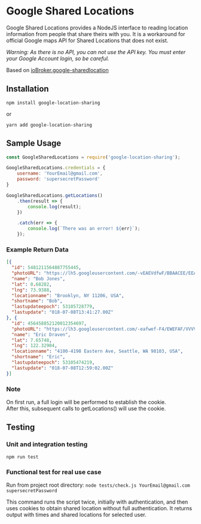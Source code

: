 # Google Shared Locations

Google Shared Locations provides a NodeJS interface to reading location information from people that share theirs with you. It is a workaround for official Google maps API for Shared Locations that does not exist.

_Warning: As there is no API, you can not use the API key. You must enter your Google Account login, so be careful._

Based on [ioBroker.google-sharedlocation](<https://github.com/t4qjXH8N/ioBroker.google-sharedlocation>)

## Installation

```npm install google-location-sharing```

or

```yarn add google-location-sharing```

## Sample Usage

```js
const GoogleSharedLocations = require('google-location-sharing');

GoogleSharedLocations.credentials = {
    username: 'YourEmail@gmail.com',
    password: 'supersecretPassword'
}

GoogleSharedLocations.getLocations()
    .then(result => {
        console.log(result);
    })

    .catch(err => {
        console.log(`There was an error! ${err}`);
    });
```

### Example Return Data

```json
[{
  "id": 5481211564887755445,
  "photoURL": "https://lh5.googleusercontent.com/-vEAEVdfwF/BBAACEE/EEASEASERR/6484EWAF/photo.jpg",
  "name": "Bob Jones",
  "lat": 0.68282,
  "lng": 73.9388,
  "locationname": "Brooklyn, NY 11206, USA",
  "shortname": "Bob",
  "lastupdateepoch": 53105728779,
  "lastupdate": "018-07-08T13:41:27.00Z"
}, {
  "id": 456458852120012354697,
  "photoURL": "https://lh3.googleusercontent.com/-eafwef-F4/EWEFAF/VVVVVVAWE/fewa_3482f/photo.jpg",
  "name": "Eric Draven",
  "lat": 7.65748,
  "lng": 122.32904,
  "locationname": "4100-4198 Eastern Ave, Seattle, WA 98103, USA",
  "shortname": "Eric",
  "lastupdateepoch": 53105474219,
  "lastupdate": "018-07-08T12:59:02.00Z"
}]
```

### Note

On first run, a full login will be performed to establish the cookie.  
After this, subsequent calls to getLocations() will use the cookie.

## Testing

### Unit and integration testing

`npm run test`

### Functional test for real use case

Run from project root directory: `node tests/check.js YourEmail@gmail.com supersecretPassword`

This command runs the script twice, initially with authentication, and then uses cookies to obtain shared location without full authentication. It returns output with times and shared locations for selected user.
